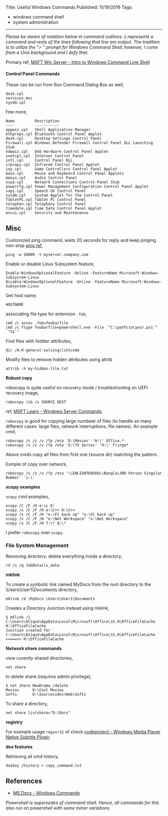 Title: Useful Windows Commands
Published: 11/19/2019
Tags:
  - windows command shell
  - system administration
---

*Please be aware of notation below in command outlines. `$` represents a command and rests of the lines following that line are output. The tradition is to utilize the "> " prompt for Windows Command Shell, however, I come from a Unix background and I defy that.*

Primary ref, [MSFT Win Server - Intro to Windows Command Line Shell](https://learn.microsoft.com/en-us/windows-server/administration/windows-commands/windows-commands#command-line-shells)


#### Control Panel Commands

These can be run from Run Command Dialog Box as well,

    desk.cpl
    services.msc
    sysdm.cpl

Few more,

    Name         Description
    ----         -----------
    appwiz.cpl   Shell Application Manager
    bthprops.cpl Bluetooth Control Panel Applet
    desk.cpl     Desktop Settings Control Panel
    Firewall.cpl Windows Defender Firewall Control Panel DLL Launching Stub
    hdwwiz.cpl   Add Hardware Control Panel Applet
    inetcpl.cpl  Internet Control Panel
    intl.cpl     Control Panel DLL
    irprops.cpl  Infrared Control Panel Applet
    joy.cpl      Game Controllers Control Panel Applet
    main.cpl     Mouse and Keyboard Control Panel Applets
    mmsys.cpl    Audio Control Panel
    ncpa.cpl     Network Connections Control-Panel Stub
    powercfg.cpl Power Management Configuration Control Panel Applet
    sapi.cpl     Speech UX Control Panel
    sysdm.cpl    System Applet for the Control Panel
    TabletPC.cpl Tablet PC Control Panel
    telephon.cpl Telephony Control Panel
    timedate.cpl Time Date Control Panel Applet
    wscui.cpl    Security and Maintenance


## Misc
Customized ping command, waits 20 seconds for reply and keep pinging non-stop [ping ref](https://docs.microsoft.com/en-us/windows-server/administration/windows-commands/ping),

    ping -w 20000 -t myserver.company.com

Enable or disable Linux Subsystem feature,

    Enable-WindowsOptionalFeature -Online -FeatureName Microsoft-Windows-Subsystem-Linux
    Disable-WindowsOptionalFeature -Online -FeatureName Microsoft-Windows-Subsystem-Linux

Get host name,

    HOSTNAME

associating file type for extension `.fob`,

    cmd /c assoc .fob=foobarfile
    cmd /c ftype foobarfile=powershell.exe -File `"C:\path\to\your.ps1`" `"%1`"

Find files with hidden attributes,

    dir /A:H general-solving\lintcode

Modify files to remove hidden attributes using attrib

    attrib -h my-hidden-file.txt

**Robust copy**

robocopy is quite useful on recovery mode / troubleshooting on UEFI recovery image,

    robocopy /zb /s SOURCE DEST

 ref, [MSFT Learn - Windows Server Commands](https://learn.microsoft.com/en-us/windows-server/administration/windows-commands/robocopy)

`robocopy` is good for copying large numbeer of files (to handle so many different cases: large files, network interruptions, file names). An example cmd,

    robocopy /s /z /v /fp /eta 'D:\Movies' 'H:\' Office.*
    robocopy /s /z /v /fp /eta 'D:\TV Series' 'H:\' Fringe*

Above cmds copy all files from first one (source dir) matching the pattern.

Exmple of copy over network,

    robocopy /s /z /v /fp /eta '\\ENLIGHTENSOUL\Bangla\3RD Person Singular Number' 'i:\'

**xcopy examples**

`xcopy` cmd examples,

    xcopy /C /F /H e:\c O:
    xcopy /s /C /F /H e:\C++ O:\C++
    xcopy /s /C /F /H "e:\FC back up" "o:\FC back up"
    xcopy /s /C /F /H "e:\Net Workspace" "o:\Net Workspace"
    xcopy /s /C /F /H f:\* Q:\*

I prefer `robocopy` over `xcopy`.

### File System Management
Removing directory: delete everything inside a directory,

    rd /s /q JobDetails_data

**mklink**

To create a symbolic link named MyDocs from the root directory to the \Users\User1\Documents directory,

    mklink /d \MyDocs \Users\User1\Documents

Creates a Directory Junction instead using mklink,

    $ mklink /j C:\Users\Atique\AppData\Local\Microsoft\Office\15.0\OfficeFileCache H:\OfficeFileCache
    Junction created for C:\Users\Atique\AppData\Local\Microsoft\Office\15.0\OfficeFileCache <<===>> H:\OfficeFileCache

**Network share commands**

view curently shared directories,

    net share

to delete share (requires admin privilege),

    $ net share NewDrama /delete
    Movies      D:\Cool Movies
    Softs       D:\Sourcecodes\Web\Softs

To share a directory,

	net share listshare="D:\Docs"

**registry**

For example usage `regsvr32` of check [codeproject - Windows Media Player Native Subtitle Plugin](https://www.codeproject.com/Articles/766246/Windows-Media-Player-Native-Subtitle-Plugin-Cplusp)

**dos features**

Retrieving all cmd history,

    doskey /history > copy_command.txt



## References
- [MS Docs - Windows Commands](https://docs.microsoft.com/en-us/windows-server/administration/windows-commands/commands-by-server-role)


 *Powershell is supersedes of command shell. Hence, all commands for this also run on powershell with some minor variations.*